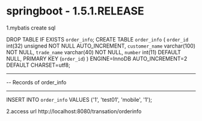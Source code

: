 # springboot - 1.5.1.RELEASE
1.mybatis 
create sql

DROP TABLE IF EXISTS `order_info`;
CREATE TABLE `order_info` (
  `order_id` int(32) unsigned NOT NULL AUTO_INCREMENT,
  `customer_name` varchar(100) NOT NULL,
  `trade_name` varchar(40) NOT NULL,
  `number` int(11) DEFAULT NULL,
  PRIMARY KEY (`order_id`)
) ENGINE=InnoDB AUTO_INCREMENT=2 DEFAULT CHARSET=utf8;

-- ----------------------------
-- Records of order_info
-- ----------------------------
INSERT INTO `order_info` VALUES ('1', 'test01', 'mobile', '1');

2.access url
http://localhost:8080/transation/orderinfo
